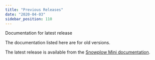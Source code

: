 ```yaml
---
title: "Previous Releases"
date: "2020-04-03"
sidebar_position: 110
---
```


Documentation for latest release

The documentation listed here are for old versions.

The latest release is available from the [Snowplow Mini documentation](/docs/migrated/pipeline-components-and-applications/snowplow-mini/).
